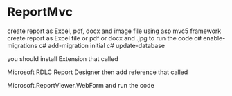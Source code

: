 # ReportMvc

create report as  Excel, pdf, docx and image file using asp mvc5 framework
create report as Excel file or pdf or docx and .jpg
to run the code
c# enable-migrations c# add-migration initial c# update-database

you should install Extension that called

Microsoft RDLC Report Designer
then add reference that called

Microsoft.ReportViewer.WebForm
and run the code


